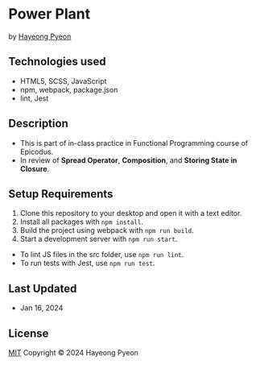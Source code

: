 # Power Plant
by [Hayeong Pyeon](https://www.hayeong.website)

## Technologies used
- HTML5, SCSS, JavaScript
- npm, webpack, package.json
- lint, Jest

## Description
- This is part of in-class practice in Functional Programming course of Epicodus. 
- In review of **Spread Operator**, **Composition**, and **Storing State in Closure**. 

## Setup Requirements
1. Clone this repository to your desktop and open it with a text editor.
2. Install all packages with `npm install`.
3. Build the project using webpack with `npm run build`.
4. Start a development server with `npm run start`.
* To lint JS files in the src folder, use `npm run lint`.
* To run tests with Jest, use `npm run test`.

## Last Updated 
- Jan 16, 2024

## License
[MIT](/LICENSE.txt) Copyright © 2024 Hayeong Pyeon